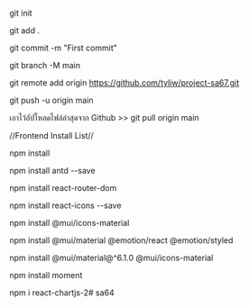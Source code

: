 git init

git add .

git commit -m "First commit"

git branch -M main

git remote add origin https://github.com/tyliw/project-sa67.git

git push -u origin main

เอาไว้อัปโหลดไฟล์ล่าสุดจาก Github >> git pull origin main

//Frontend Install List//

npm install

npm install antd --save

npm install react-router-dom

npm install react-icons --save

npm install @mui/icons-material

npm install @mui/material @emotion/react @emotion/styled

npm install @mui/material@^6.1.0 @mui/icons-material

npm install moment

npm i react-chartjs-2#   s a 6 4  
 